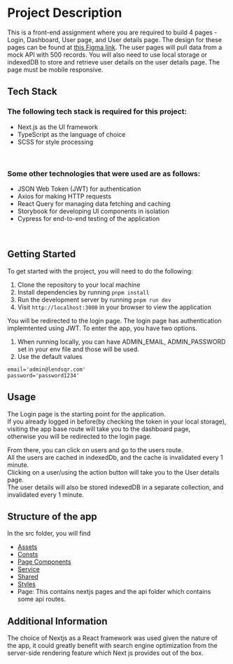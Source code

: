 # Project Description

This is a front-end assignment where you are required to build 4 pages - Login, Dashboard, User page, and User details page. The design for these pages can be found at [this Figma link](https://www.figma.com/file/ZKILoCoIoy1IESdBpq3GNC/Frontend-Testing?node-id=5530%3A0). The user pages will pull data from a mock API with 500 records. You will also need to use local storage or indexedDB to store and retrieve user details on the user details page. The page must be mobile responsive. 


## Tech Stack

### The following tech stack is required for this project:

- Next.js as the UI framework
- TypeScript as the language of choice
- SCSS for style processing

<br/>

### Some other technologies that were used are as follows:


- JSON Web Token (JWT) for authentication
- Axios for making HTTP requests
- React Query for managing data fetching and caching
- Storybook for developing UI components in isolation
- Cypress for end-to-end testing of the application

<br>

## Getting Started

To get started with the project, you will need to do the following:

1. Clone the repository to your local machine
2. Install dependencies by running `pnpm install`
3. Run the development server by running `pnpm run dev`
4. Visit `http://localhost:3000` in your browser to view the application

You will be redirected to the login page. The login page has authentication implemtented using JWT.
To enter the app, you have two options.
1. When running locally, you can have ADMIN_EMAIL, ADMIN_PASSWORD set in your env file and those will be used.
2. Use the default values
```
email='admin@lendsqr.com'
password='password1234'
```

## Usage

The Login page is the starting point for the application.<br>
If you already logged in before(by checking the token in your local storage),<br>
visiting the app base route will take you to the dashboard page,<br>
otherwise you will be redirected to the login page.<br>

From there, you can click on users and go to the users route.<br>
All the users are cached in indexedDb, and the cache is invalidated every 1 minute.<br>
 Clicking on a user/using the action button will take you to the User details page. <br>
The user details will also be stored indexedDB in a separate collection, and invalidated every 1 minute. 


## Structure of the app

In the src folder, you will find

- [Assets](./src/assets/README.md)
- [Consts](./src/consts/README.md)
- [Page Components](./src/pageComponents/README.md)
- [Service](./src/service/README.md)
- [Shared](./src/shared/README.md)
- [Styles](./src/styles/README.md)
- Page: This contains nextjs pages and the api folder which contains some api routes.

## Additional Information

The choice of Nextjs as a React framework was used given the nature of the app, it could greatly benefit with search engine optimization from the server-side rendering feature which Next js provides out of the box.